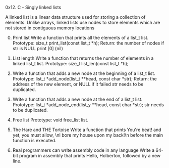 0x12. C - Singly linked lists

A linked list is a linear data structure used for storing a collection of elements. Unlike arrays, linked lists use nodes to store elements which are not stored in contiguous memory locations

0. Print list
Write a function that prints all the elements of a list_t list.
Prototype: size_t print_list(const list_t *h);
Return: the number of nodes
if str is NULL print [0] (nil)

1. List length
Write a function that returns the number of elements in a linked list_t list.
Prototype: size_t list_len(const list_t *h);

2. Write a function that adds a new node at the beginning of a list_t list.
Prototype: list_t *add_node(list_t **head, const char *str);
Return: the address of the new element, or NULL if it failed
str needs to be duplicated.

3. Write a function that adds a new node at the end of a list_t list.
Prototype: list_t *add_node_end(list_y **head, const char *str);
str needs to be duplicated.

4. Free list
Prototype: void free_list list.

5. The Hare and THE Tortoise
Write a function that prints You're beat! and yet, you must allow, \nI bore my house upon my back!\n before the main function is executed.

6. Real programmers can write assembly code in any language
Write a 64-bit program in assembly that prints Hello, Holberton, followed by a new line.

